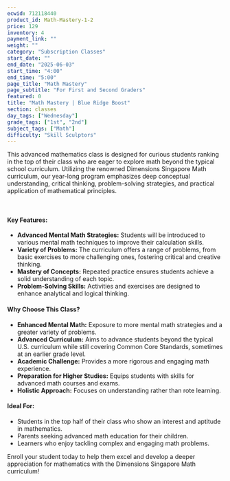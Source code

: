 ```yaml
---
ecwid: 712118440
product_id: Math-Mastery-1-2
price: 129
inventory: 4
payment_link: ""
weight: ""
category: "Subscription Classes"
start_date: ""
end_date: "2025-06-03"
start_time: "4:00"
end_time: "5:00"
page_title: "Math Mastery"
page_subtitle: "For First and Second Graders"
featured: 0
title: "Math Mastery | Blue Ridge Boost"
section: classes
day_tags: ["Wednesday"]
grade_tags: ["1st", "2nd"]
subject_tags: ["Math"]
difficulty: "Skill Sculptors"
---
```

<p>This advanced mathematics class is designed for curious students ranking in the top of their class who are eager to explore math beyond the typical school curriculum. Utilizing the renowned Dimensions Singapore Math curriculum, our year-long program emphasizes deep conceptual understanding, critical thinking, problem-solving strategies, and practical application of mathematical principles.
</p><p><br>
</p><h4>Key Features:</h4><ul>
    <li><strong>Advanced Mental Math Strategies:</strong> Students will be introduced to various mental math techniques to improve their calculation skills.</li>
    <li><strong>Variety of Problems:</strong> The curriculum offers a range of problems, from basic exercises to more challenging ones, fostering critical and creative thinking.</li>
    <li><strong>Mastery of Concepts:</strong> Repeated practice ensures students achieve a solid understanding of each topic.</li>
    <li><strong>Problem-Solving Skills:</strong> Activities and exercises are designed to enhance analytical and logical thinking.</li>
</ul><h4>Why Choose This Class?</h4><ul>
    <li><strong>Enhanced Mental Math:</strong> Exposure to more mental math strategies and a greater variety of problems.</li>
    <li><strong>Advanced Curriculum:</strong> Aims to advance students beyond the typical U.S. curriculum while still covering Common Core Standards, sometimes at an earlier grade level.</li>
    <li><strong>Academic Challenge:</strong> Provides a more rigorous and engaging math experience.</li>
    <li><strong>Preparation for Higher Studies:</strong> Equips students with skills for advanced math courses and exams.</li>
    <li><strong>Holistic Approach:</strong> Focuses on understanding rather than rote learning.</li>
</ul><h4>Ideal For:</h4><ul>
    <li>Students in the top half of their class who show an interest and aptitude in mathematics.</li>
    <li>Parents seeking advanced math education for their children.</li>
    <li>Learners who enjoy tackling complex and engaging math problems.</li>
</ul><p>Enroll your student today to help them excel and develop a deeper appreciation for mathematics with the Dimensions Singapore Math curriculum!</p>
